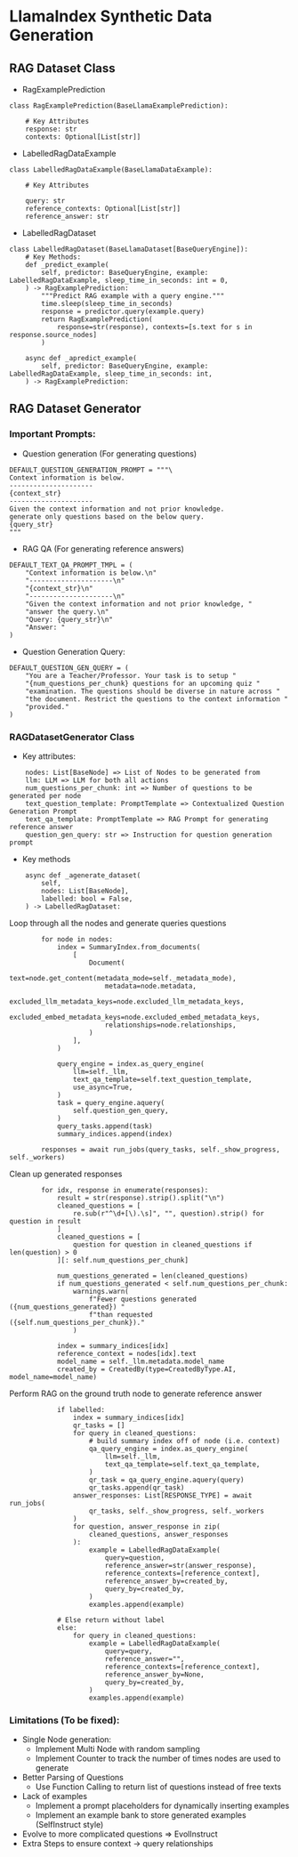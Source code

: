 # LlamaIndex Synthetic Data Generation

## RAG Dataset Class

* RagExamplePrediction
```
class RagExamplePrediction(BaseLlamaExamplePrediction):

    # Key Attributes
    response: str 
    contexts: Optional[List[str]] 
```

* LabelledRagDataExample
```
class LabelledRagDataExample(BaseLlamaDataExample):

    # Key Attributes

    query: str
    reference_contexts: Optional[List[str]]
    reference_answer: str
```

* LabelledRagDataset
```
class LabelledRagDataset(BaseLlamaDataset[BaseQueryEngine]):
    # Key Methods:
    def _predict_example(
        self, predictor: BaseQueryEngine, example: LabelledRagDataExample, sleep_time_in_seconds: int = 0,
    ) -> RagExamplePrediction:
        """Predict RAG example with a query engine."""
        time.sleep(sleep_time_in_seconds)
        response = predictor.query(example.query)
        return RagExamplePrediction(
            response=str(response), contexts=[s.text for s in response.source_nodes]
        )

    async def _apredict_example(
        self, predictor: BaseQueryEngine, example: LabelledRagDataExample, sleep_time_in_seconds: int,
    ) -> RagExamplePrediction:
```

## RAG Dataset Generator

### Important Prompts:
* Question generation (For generating questions)
```
DEFAULT_QUESTION_GENERATION_PROMPT = """\
Context information is below.
---------------------
{context_str}
---------------------
Given the context information and not prior knowledge.
generate only questions based on the below query.
{query_str}
"""
```

* RAG QA (For generating reference answers)
```
DEFAULT_TEXT_QA_PROMPT_TMPL = (
    "Context information is below.\n"
    "---------------------\n"
    "{context_str}\n"
    "---------------------\n"
    "Given the context information and not prior knowledge, "
    "answer the query.\n"
    "Query: {query_str}\n"
    "Answer: "
)
```

* Question Generation Query:
```
DEFAULT_QUESTION_GEN_QUERY = (
    "You are a Teacher/Professor. Your task is to setup "
    "{num_questions_per_chunk} questions for an upcoming quiz "
    "examination. The questions should be diverse in nature across "
    "the document. Restrict the questions to the context information "
    "provided."
)
```

### RAGDatasetGenerator Class
* Key attributes:
```
    nodes: List[BaseNode] => List of Nodes to be generated from
    llm: LLM => LLM for both all actions 
    num_questions_per_chunk: int => Number of questions to be generated per node
    text_question_template: PromptTemplate => Contextualized Question Generation Prompt
    text_qa_template: PromptTemplate => RAG Prompt for generating reference answer
    question_gen_query: str => Instruction for question generation prompt
```

* Key methods
```
    async def _agenerate_dataset(
        self,
        nodes: List[BaseNode],
        labelled: bool = False,
    ) -> LabelledRagDataset:
```

Loop through all the nodes and generate queries questions
```
        for node in nodes:
            index = SummaryIndex.from_documents(
                [
                    Document(
                        text=node.get_content(metadata_mode=self._metadata_mode),
                        metadata=node.metadata,
                        excluded_llm_metadata_keys=node.excluded_llm_metadata_keys,
                        excluded_embed_metadata_keys=node.excluded_embed_metadata_keys,
                        relationships=node.relationships,
                    )
                ],
            )

            query_engine = index.as_query_engine(
                llm=self._llm,
                text_qa_template=self.text_question_template,
                use_async=True,
            )
            task = query_engine.aquery(
                self.question_gen_query,
            )
            query_tasks.append(task)
            summary_indices.append(index)

        responses = await run_jobs(query_tasks, self._show_progress, self._workers)
```

Clean up generated responses
```
        for idx, response in enumerate(responses):
            result = str(response).strip().split("\n")
            cleaned_questions = [
                re.sub(r"^\d+[\).\s]", "", question).strip() for question in result
            ]
            cleaned_questions = [
                question for question in cleaned_questions if len(question) > 0
            ][: self.num_questions_per_chunk]

            num_questions_generated = len(cleaned_questions)
            if num_questions_generated < self.num_questions_per_chunk:
                warnings.warn(
                    f"Fewer questions generated ({num_questions_generated}) "
                    f"than requested ({self.num_questions_per_chunk})."
                )

            index = summary_indices[idx]
            reference_context = nodes[idx].text
            model_name = self._llm.metadata.model_name
            created_by = CreatedBy(type=CreatedByType.AI, model_name=model_name)

```

Perform RAG on the ground truth node to generate reference answer
```
            if labelled:
                index = summary_indices[idx]
                qr_tasks = []
                for query in cleaned_questions:
                    # build summary index off of node (i.e. context)
                    qa_query_engine = index.as_query_engine(
                        llm=self._llm,
                        text_qa_template=self.text_qa_template,
                    )
                    qr_task = qa_query_engine.aquery(query)
                    qr_tasks.append(qr_task)
                answer_responses: List[RESPONSE_TYPE] = await run_jobs(
                    qr_tasks, self._show_progress, self._workers
                )
                for question, answer_response in zip(
                    cleaned_questions, answer_responses
                ):
                    example = LabelledRagDataExample(
                        query=question,
                        reference_answer=str(answer_response),
                        reference_contexts=[reference_context],
                        reference_answer_by=created_by,
                        query_by=created_by,
                    )
                    examples.append(example)

            # Else return without label
            else:
                for query in cleaned_questions:
                    example = LabelledRagDataExample(
                        query=query,
                        reference_answer="",
                        reference_contexts=[reference_context],
                        reference_answer_by=None,
                        query_by=created_by,
                    )
                    examples.append(example)
```

### Limitations (To be fixed):
- Single Node generation:
  + Implement Multi Node with random sampling
  + Implement Counter to track the number of times nodes are used to generate
- Better Parsing of Questions
  + Use Function Calling to return list of questions instead of free texts
- Lack of examples
  + Implement a prompt placeholders for dynamically inserting examples
  + Implement an example bank to store generated examples (SelfInstruct style)
- Evolve to more complicated questions => EvolInstruct
- Extra Steps to ensure context -> query relationships